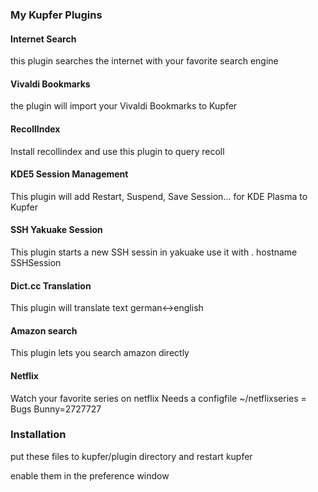 ### My Kupfer Plugins

#### Internet Search
this plugin searches the internet with your favorite search engine

#### Vivaldi Bookmarks
the plugin will import your Vivaldi Bookmarks to Kupfer

#### RecollIndex
Install recollindex and use this plugin to query recoll

#### KDE5 Session Management
This plugin will add Restart, Suspend, Save Session... for KDE Plasma to Kupfer

#### SSH Yakuake Session
This plugin starts a new SSH sessin in yakuake
use it with
. hostname <tab> SSHSession

#### Dict.cc Translation
This plugin will translate text german<->english

#### Amazon search
This plugin lets you search amazon directly

#### Netflix
Watch your favorite series on netflix
Needs a configfile ~/netflixseries
<serie>=<id>
Bugs Bunny=2727727

### Installation
put these files to kupfer/plugin directory and restart kupfer

enable them in the preference window
